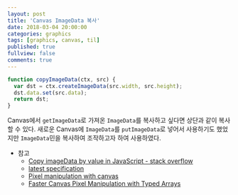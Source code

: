```yaml
---
layout: post
title: 'Canvas ImageData 복사'
date: 2018-03-04 20:00:00
categories: graphics
tags: [graphics, canvas, til]
published: true
fullview: false
comments: true
---
```


```javascript
function copyImageData(ctx, src) {
  var dst = ctx.createImageData(src.width, src.height);
  dst.data.set(src.data);
  return dst;
}
```

Canvas에서 `getImageData`로 가져온 `ImageData`를 복사하고 싶다면 상단과 같이 복사할 수 있다. 새로운 Canvas에 `ImageData`를 `putImageData`로 넣어서 사용하기도 했었지만 `ImageData`민을 복사하여 조작하고자 하여 사용하였다.

* 참고
  * [Copy imageData by value in JavaScript - stack overflow](https://stackoverflow.com/questions/5642383/copy-imagedata-by-value-in-javascript?rq=1)
  * [latest specification](https://www.w3.org/TR/2dcontext/#dom-imagedata-data)
  * [Pixel manipulation with canvas](https://developer.mozilla.org/ko/docs/Web/API/Canvas_API/Tutorial/Pixel_manipulation_with_canvas)
  * [Faster Canvas Pixel Manipulation with Typed Arrays](https://hacks.mozilla.org/2011/12/faster-canvas-pixel-manipulation-with-typed-arrays/)